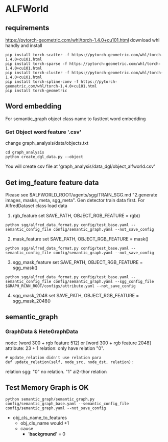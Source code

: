 # ALFWorld
## requirements
https://pytorch-geometric.com/whl/torch-1.4.0+cu101.html
download whl handly and install
```
pip install torch-scatter -f https://pytorch-geometric.com/whl/torch-1.4.0+cu101.html
pip install torch-sparse -f https://pytorch-geometric.com/whl/torch-1.4.0+cu101.html
pip install torch-cluster -f https://pytorch-geometric.com/whl/torch-1.4.0+cu101.html
pip install torch-spline-conv -f https://pytorch-geometric.com/whl/torch-1.4.0+cu101.html
pip install torch-geometric
```

## Word embedding 
For semantic_graph object class name to fasttext word embedding

### Get Object word feature '.csv'
change graph_analysis/data/objects.txt
```
cd graph_analysis
python create_dgl_data.py --object
```
You will create csv file at 'graph_analysis/data_dgl/object_alfworld.csv'

## Get img_feature feature data
Please see $ALFWORLD_ROOT/agents/sgg/TRAIN_SGG.md "2.generate images, masks, meta, sgg_meta".
Gen detector train data first. For AlfredDataset class load data

1. rgb_feature
set SAVE_PATH, OBJECT_RGB_FEATURE = rgb()
```
python sgg/alfred_data_format.py config/test_base.yaml --semantic_config_file config/semantic_graph.yaml --not_save_config
```
2. mask_feature
set SAVE_PATH, OBJECT_RGB_FEATURE = mask()
```
python sgg/alfred_data_format.py config/test_base.yaml --semantic_config_file config/semantic_graph.yaml --not_save_config
```
3. sgg_mask_feature
set SAVE_PATH, OBJECT_RGB_FEATURE = sgg_mask()
```
python sgg/alfred_data_format.py config/test_base.yaml --semantic_config_file config/semantic_graph.yaml --sgg_config_file $GRAPH_RCNN_ROOT/configs/attribute.yaml --not_save_config
```
4. sgg_mask_2048
set SAVE_PATH, OBJECT_RGB_FEATURE = sgg_mask_2048()

## semantic_graph
### GraphData & HeteGraphData
node: [word 300 + rgb feature 512] or [word 300 + rgb feature 2048]
attribute: 23 + 1
relation: only have relation "0".
```
# update_relation didn't use relation para
def update_relation(self, node_src, node_dst, relation):
```
relation sgg: "0" no relation. "1" ai2-thor relation

## Test Memory Graph is OK
```
python semantic_graph/semantic_graph.py config/semantic_graph_base.yaml --semantic_config_file config/semantic_graph.yaml --not_save_config
```

- obj_cls_name_to_features
	- obj_cls_name would +1
	- cause
		- '__background__' = 0
